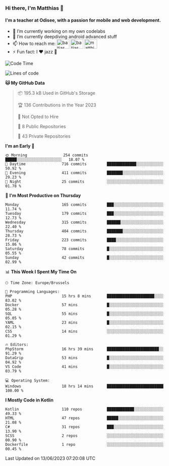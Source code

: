 ### Hi there, I'm Matthias 👋

#### I'm a teacher at Odisee, with a passion for mobile and web development.

- 🔭 I’m currently working on my own codelabs
- 🌱 I’m currently deepdiving android advanced stuff
- 📫 How to reach me: <a href="https://dev.to/batjas" target="_blank"><img align="center" src="https://raw.githubusercontent.com/rahuldkjain/github-profile-readme-generator/master/src/images/icons/Social/devto.svg" alt="batjas" height="30" width="40" /></a>
<a href="https://twitter.com/batjas" target="_blank"><img align="center" src="https://raw.githubusercontent.com/rahuldkjain/github-profile-readme-generator/master/src/images/icons/Social/twitter.svg" alt="batjas" height="30" width="40" /></a>
<a href="https://linkedin.com/in/matthiasdruwé" target="_blank"><img align="center" src="https://raw.githubusercontent.com/rahuldkjain/github-profile-readme-generator/master/src/images/icons/Social/linked-in-alt.svg" alt="matthiasdruwé" height="30" width="40" /></a>
- ⚡ Fun fact: I ❤ jazz 🎷


<!--START_SECTION:waka-->
![Code Time](http://img.shields.io/badge/Code%20Time-774%20hrs%2041%20mins-blue)

![Lines of code](https://img.shields.io/badge/From%20Hello%20World%20I%27ve%20Written-1.6%20million%20lines%20of%20code-blue)

**🐱 My GitHub Data** 

> 📦 195.3 kB Used in GitHub's Storage 
 > 
> 🏆 136 Contributions in the Year 2023
 > 
> 🚫 Not Opted to Hire
 > 
> 📜 8 Public Repositories 
 > 
> 🔑 43 Private Repositories 
 > 
**I'm an Early 🐤** 

```text
🌞 Morning                254 commits         █████░░░░░░░░░░░░░░░░░░░░   18.07 % 
🌆 Daytime                716 commits         █████████████░░░░░░░░░░░░   50.92 % 
🌃 Evening                411 commits         ███████░░░░░░░░░░░░░░░░░░   29.23 % 
🌙 Night                  25 commits          ░░░░░░░░░░░░░░░░░░░░░░░░░   01.78 % 
```
📅 **I'm Most Productive on Thursday** 

```text
Monday                   165 commits         ███░░░░░░░░░░░░░░░░░░░░░░   11.74 % 
Tuesday                  179 commits         ███░░░░░░░░░░░░░░░░░░░░░░   12.73 % 
Wednesday                315 commits         ██████░░░░░░░░░░░░░░░░░░░   22.40 % 
Thursday                 404 commits         ███████░░░░░░░░░░░░░░░░░░   28.73 % 
Friday                   223 commits         ████░░░░░░░░░░░░░░░░░░░░░   15.86 % 
Saturday                 78 commits          █░░░░░░░░░░░░░░░░░░░░░░░░   05.55 % 
Sunday                   42 commits          █░░░░░░░░░░░░░░░░░░░░░░░░   02.99 % 
```


📊 **This Week I Spent My Time On** 

```text
🕑︎ Time Zone: Europe/Brussels

💬 Programming Languages: 
PHP                      15 hrs 8 mins       █████████████████████░░░░   83.02 % 
Docker                   57 mins             █░░░░░░░░░░░░░░░░░░░░░░░░   05.28 % 
SQL                      55 mins             █░░░░░░░░░░░░░░░░░░░░░░░░   05.05 % 
YAML                     23 mins             █░░░░░░░░░░░░░░░░░░░░░░░░   02.15 % 
CSS                      14 mins             ░░░░░░░░░░░░░░░░░░░░░░░░░   01.29 % 

🔥 Editors: 
PhpStorm                 16 hrs 39 mins      ███████████████████████░░   91.29 % 
DataGrip                 53 mins             █░░░░░░░░░░░░░░░░░░░░░░░░   04.92 % 
VS Code                  41 mins             █░░░░░░░░░░░░░░░░░░░░░░░░   03.79 % 

💻 Operating System: 
Windows                  18 hrs 14 mins      █████████████████████████   100.00 % 
```

**I Mostly Code in Kotlin** 

```text
Kotlin                   110 repos           ████████████░░░░░░░░░░░░░   49.33 % 
HTML                     47 repos            █████░░░░░░░░░░░░░░░░░░░░   21.08 % 
C#                       31 repos            ███░░░░░░░░░░░░░░░░░░░░░░   13.90 % 
SCSS                     2 repos             ░░░░░░░░░░░░░░░░░░░░░░░░░   00.90 % 
Dockerfile               1 repo              ░░░░░░░░░░░░░░░░░░░░░░░░░   00.45 % 
```




 Last Updated on 13/06/2023 07:20:08 UTC
<!--END_SECTION:waka-->

